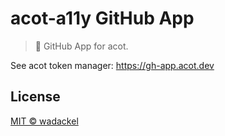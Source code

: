 # acot-a11y GitHub App

> :robot: GitHub App for acot.

See acot token manager: https://gh-app.acot.dev

## License

[MIT © wadackel](./LICENSE)
